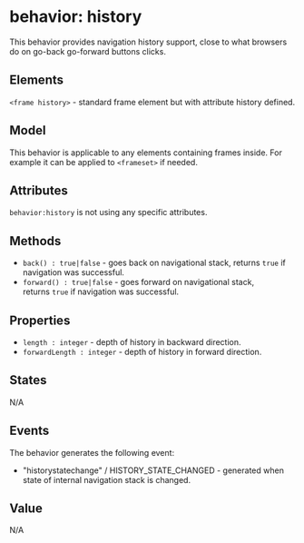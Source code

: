 # behavior: history

This behavior provides navigation history support, close to what browsers do on go-back go-forward buttons clicks.

## Elements

`<frame history>` - standard frame element but with attribute history defined.

## Model

This behavior is applicable to any elements containing frames inside. For example it can be applied to `<frameset>` if needed.

## Attributes

`behavior:history` is not using any specific attributes.

## Methods

* `back() : true|false` - goes back on navigational stack, returns `true` if navigation was successful.
* `forward() : true|false` - goes forward on navigational stack, returns `true` if navigation was successful. 

## Properties

* `length : integer` - depth of history in backward direction.
* `forwardLength : integer` - depth of history in forward direction.

## States

N/A

## Events

The behavior generates the following event:

* "historystatechange" / HISTORY_STATE_CHANGED - generated when state of internal navigation stack is changed.

## Value

N/A


